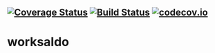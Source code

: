 [![Coverage Status](https://coveralls.io/repos/github/konikvranik/worksaldo/badge.svg?branch=master)](https://coveralls.io/github/konikvranik/worksaldo?branch=master) [![Build Status](https://travis-ci.org/konikvranik/worksaldo.svg?branch=master)](https://travis-ci.org/konikvranik/worksaldo) [![codecov.io](https://codecov.io/github/konikvranik/worksaldo/coverage.svg?branch=master)](https://codecov.io/github/konikvranik/worksaldo?branch=master)
----
# worksaldo
